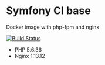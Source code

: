 # Symfony CI base

Docker image with php-fpm and nginx

[![Build Status](https://travis-ci.org/normisg/symfony-ci-base.svg?branch=master)](https://travis-ci.org/normisg/symfony-ci-base)

- PHP 5.6.36
- Nginx 1.13.12